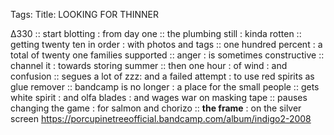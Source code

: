 Tags: 
Title: LOOKING FOR THINNER
  
∆330 :: start blotting : from day one :: the plumbing still : kinda rotten :: getting twenty ten in order : with photos and tags :: one hundred percent : a total of twenty one families supported :: anger : is sometimes constructive :: channel it : towards storing summer :: then one hour : of wind : and confusion :: segues a lot of zzz: and a failed attempt : to use red spirits as glue remover :: bandcamp is no longer : a place for the small people :: gets white spirit : and olfa blades : and wages war on masking tape :: pauses changing the game : for salmon and chorizo :: **the frame** : on the silver screen
<https://porcupinetreeofficial.bandcamp.com/album/indigo2-2008>  